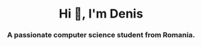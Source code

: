 <h1 align="center">Hi 👋, I'm Denis</h1>
<h3 align="center">A passionate computer science student from Romania.</h3>

